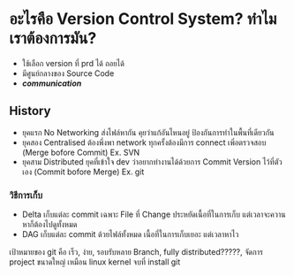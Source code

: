 # อะไรคือ Version Control System? ทำไมเราต้องการมัน?

- ใช้เลือก version ที่ prd ได้ ถอยได้
- มีศูนย์กลางของ Source Code
- **_communication_**

## History

- ยุคแรก No Networking ส่งไฟล์หากัน คุยว่าแก้อันไหนอยู่ ป้องกันการทำในพื้นที่เดียวกัน
- ยุคสอง Centralised ต้องพึ่งพา network ทุกครั้งต้องมีการ connect เพิ่อตรวจสอบ (Merge bofore Commit) Ex. SVN
- ยุคสาม Distributed ยุคที่เข้าใจ dev ว่าอยากทำงานได้ด้วยการ Commit Version ไว้ที่ตัวเอง (Commit bofore Merge) Ex. git

### วิธีการเก็บ

- Delta เก็บแต่ละ commit เฉพาะ File ที่ Change ประหยัดเนื้อที่ในการเก็บ แต่เวลาจะควานหาก็ต้องไปดูทั้งหมด
- DAG เก็บแต่ละ commit ด้วยไฟล์ทั้งหมด เนื้อที่ในการเก็บเยอะ แต่เวลาหาไว

เป้าหมายของ git คือ เร็ว, ง่าย, รอบรับหลาย Branch, fully distributed?????, จัดการ project ขนาดใหญ่ เหมือน linux kernel
จบที่ install git
